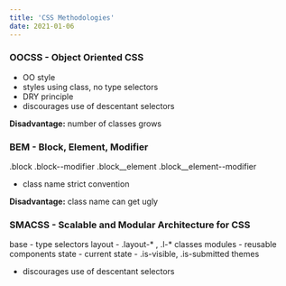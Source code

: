 ```yaml
---
title: 'CSS Methodologies'
date: 2021-01-06
---
```


### OOCSS - Object Oriented CSS
- OO style
- styles using class, no type selectors
- DRY principle
- discourages use of descentant selectors

**Disadvantage:** number of classes grows


### BEM - Block, Element, Modifier
.block
.block--modifier
.block__element
.block__element--modifier
- class name strict convention

**Disadvantage:** class name can get ugly


### SMACSS - Scalable and Modular Architecture for CSS
base - type selectors
layout - .layout-* , .l-* classes
modules - reusable components
state - current state - .is-visible, .is-submitted
themes
- discourages use of descentant selectors
